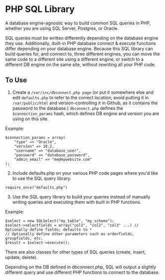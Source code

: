 # PHP SQL Library

A database engine-agnostic way to build common SQL queries in PHP, whether you are using SQL Server, Postgres, or Oracle. 

SQL queries must be written differently depending on the database engine they use. Additionally, duilt-in PHP database connect & execute functions differ depending on your database engine. Because this SQL library can build queries for, and connect to, three different engines, you can move the same code to a different site using a different engine, or switch to a different DB engine on the same site, without rewriting all your PHP code. 

## To Use
1. Create a `/var/inc/dbconnect.php page` (or put it somewhere else and edit `defaults.php` to refer to the correct location; avoid putting it in `/var/public/html` and version-controlling it in Github, as it contains the password to the database.) `dbconnect.php` defines the `$connection_params` hash, which defines DB engine and version you are using on this site.

Example:

```
$connection_params = array(
    "type" => "Oracle",
    "version" => 18.2,
    "username" => "database_user",
    "password" => "database_password",
    "admin_email" => "me@mywebsite.com"
);
```

2. Include defaults.php on your various PHP code pages where you'd like to use the SQL query library.

```
require_once("defaults.php")
```

3. Use the SQL query library to build your queries instead of manually writing queries and executing them with built in PHP functions.

Example:

```
$select = new SQLSelect("my_table", "my_schema");
$select->selectfields = array("col1", "col2", "col3" ...) // Optionally define fields; defaults to *
// Optionally define other parameters such as orderfields, groupfields, etc.
$result = $select->execute();
```

There are also classes for other types of SQL queries (create, insert, update, delete).

Depending on the DB defined in dbconnect.php, SQL will output a slightly different query and use different PHP functions to connect to the database. 

